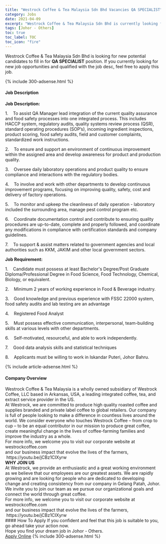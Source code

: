 ```yaml
---
title: "Westrock Coffee & Tea Malaysia Sdn Bhd Vacancies QA SPECIALIST" 
category: Jobs 
date: 2021-04-09 
excerpt: "Westrock Coffee & Tea Malaysia Sdn Bhd is currently looking for suitable person to fill in the QA SPECIALIST which based in Johor - Others" 
tags: [Johor - Others] 
toc: true 
toc_label: TOC 
toc_icon: "fire" 
--- 
```


<p>Westrock Coffee & Tea Malaysia Sdn Bhd is looking for new potential candidates to fill in for <b>QA SPECIALIST</b> position. If you currently looking for new job opportunities and qualified with the job desc, feel free to apply this job.
</p>{% include 300-adsense.html %} 
<div><div><h4>Job Description</h4></div><div><div><span><div><p><strong>Job Description:</strong></p><p>1.&#160;&#160;&#160;&#160;To assist QA Manager lead integration of the current quality assurance <span>and food safety processes into one integrated process. This includes HACCP system, regulatory audits, quality systems review process (QSR), standard operating procedures (SOP&#8217;s), incoming ingredient inspections, product scoring, food safety audits, field and customer complaints, standardized work instructions.</span></p><p>2.&#160;&#160;&#160;&#160;To ensure and support an environment of continuous improvement within the assigned area and develop awareness for product and production quality.</p><p>3.&#160;&#160;&#160;&#160;Oversee daily laboratory operations and product quality to ensure compliance and interactions with the regulatory bodies.</p><p>4.&#160;&#160;&#160;&#160;To involve and work with other departments to develop continuous improvement programs, focusing on improving quality, safety, cost and delivery of factory operations.</p><p>5.&#160;&#160;&#160;&#160;To monitor and upkeep the cleanliness of daily operation - laboratory included the surrounding area, manage pest control program etc.</p><p>6.&#160;&#160;&#160;&#160;Coordinate documentation control and contribute to ensuring quality procedures are up-to-date, complete and properly followed, and coordinate any modifications in compliance with certification standards and company guidelines.</p><p>7.&#160;&#160;&#160;&#160;To support &amp; assist matters related to government agencies and local authorities such as KKM, JAKIM and other local government sectors.</p><p><strong>Job Requirement:</strong></p><p>1.&#160;&#160;&#160;&#160;Candidate must possess at least Bachelor's Degree/Post Graduate Diploma/Professional Degree in Food Science, Food Technology, Chemical, Biology, or equivalent.</p><p>2.&#160;&#160;&#160;&#160;Minimum 2 years of working experience in Food &amp; Beverage industry.</p><p>3.&#160;&#160;&#160;&#160;Good knowledge and previous experience with FSSC 22000 system, food safety audits and lab testing are an advantage</p><p>4.&#160;&#160;&#160;&#160;Registered Food Analyst</p><p>5.&#160;&#160;&#160;&#160;Must possess effective communication, interpersonal, team-building skills at various levels with other departments.</p><p>6.&#160;&#160;&#160;&#160;Self-motivated, resourceful, and able to work independently.</p><p>7.&#160;&#160;&#160;&#160;Good data analysis skills and statistical techniques</p><p>8.&#160;&#160;&#160;&#160;Applicants must be willing to work in Iskandar Puteri, Johor Bahru.</p></div></span></div></div></div> 
{% include article-adsense.html %} 
<div><div><h4>Company Overview</h4></div><div><div><span><div><div>Westrock Coffee &amp; Tea Malaysia is a wholly owned subsidiary of Westrock Coffee, LLC based in Arkansas, USA, a leading integrated coffee, tea, and extract service provider in the US.&#160;</div>
<div>At Westrock, we are committed to produce high quality roasted coffee and supplies branded and private label coffee to global retailers.&#160;Our company is full of people looking to make a difference in countless lives around the world. We consider everyone who touches Westrock Coffee&#160;&#8211;&#160;from crop to cup&#160;&#8211;&#160;to be an equal&#160;contributor&#160;in our mission to&#160;produce great coffee, create meaningful change in the lives of coffee-farming families and improve the industry as a whole.&#160;</div>
<div>For more info, we welcome you to visit our corporate website at westrockcoffee.com<br>
and our business impact that evolve the lives of the farmers,&#160; &#160;https://youtu.be/jCBz1CIXyrw</div>
<div>
<div><strong>WHY JOIN US</strong></div>
<div>
<div>
<div>
<div>At Westrock, we provide an enthusiastic and a great working environment as we believe that our employees are our greatest assets. We are rapidly growing and are looking for people who are dedicated to developing change and creating consistency from our company in Gelang Patah, Johor. We invite you to join our team as we pursue our organizational goals and connect the world through great coffee.</div>
</div>
</div>
</div>
</div>
<div>For more info, we welcome you to visit our corporate website at westrockcoffee.com</div>
<div>and our business impact that evolve the lives of the farmers,&#160; &#160;https://youtu.be/jCBz1CIXyrw</div></div></span></div></div></div> 
#### How To Apply 
If you confident and feel that this job is suitable to you, go ahead take your action now. <br/> 
Hope you find your dream job in Johor - Others. <br/> 
<a href="https://www.jobstreet.com.my/en/job/qa-specialist-4533041?jobId=jobstreet-my-job-4533041&" class="btn btn--info" target="_blank" rel="nofollow noopenner">Apply Online</a> 
{% include 300-adsense.html %} 